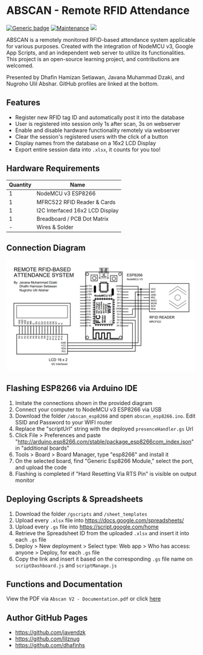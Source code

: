 # ABSCAN - Remote RFID Attendance

[![Generic badge](https://img.shields.io/badge/Build-passing-<COLOR>.svg)](https://shields.io/) [![Maintenance](https://img.shields.io/badge/Maintained%3F-no-red.svg)](https://GitHub.com/Naereen/StrapDown.js/graphs/commit-activity) ![](https://img.shields.io/badge/Version-2.0-blue)

ABSCAN is a remotely monitored RFID-based attendance system applicable for various purposes. Created with the integration of NodeMCU v3, Google App Scripts, and an independent web server to utilize its functionalities. This project is an open-source learning project, and contributions are welcomed.

Presented by Dhafin Hamizan Setiawan, Javana Muhammad Dzaki, and Nugroho Ulil Abshar. GitHub profiles are linked at the bottom.

## Features
- Register new RFID tag ID and automatically post it into the database
- User is registered into session only 1s after scan, 3s on webserver
- Enable and disable hardware functionality remotely via webserver
- Clear the session's registered users with the click of a button
- Display names from the database on a 16x2 LCD Display
- Export entire session data into `.xlsx`, it counts for you too!

## Hardware Requirements
| Quantity | Name                                 |
| -------- | ------------------------------------ |
| 1        | NodeMCU v3 ESP8266                   |
| 1        | MFRC522 RFID Reader & Cards          |
| 1        | I2C Interfaced 16x2 LCD Display      |
| 1        | Breadboard / PCB Dot Matrix          |
| -        | Wires & Solder                       |

## Connection Diagram
![Connection Diagram](https://github.com/javendzk/Abscan-Iot-Project/blob/main/documentation/Abscan%20V2%20-%20ESP8266%20Connection%20Diagram.png?raw=true)

## Flashing ESP8266 via Arduino IDE
1. Imitate the connections shown in the provided diagram
2. Connect your computer to NodeMCU v3 ESP8266 via USB
3. Download the folder `/abscan_esp8266` and open `abscan_esp8266.ino`. Edit SSID and Password to your WIFI router
4. Replace the "scriptUrl" string with the deployed `presenceHandler.gs` Url
5. Click File > Preferences and paste "http://arduino.esp8266.com/stable/package_esp8266com_index.json" in "additional boards"
6. Tools > Board > Board Manager, type "esp8266" and install it
7. On the selected board, find "Generic Esp8266 Module," select the port, and upload the code
8. Flashing is completed if "Hard Resetting Via RTS Pin" is visible on output monitor

## Deploying Gscripts & Spreadsheets
1. Download the folder `/gscripts` and `/sheet_templates`
2. Upload every `.xlsx` file into https://docs.google.com/spreadsheets/
3. Upload every `.gs` file into https://script.google.com/home
4. Retrieve the Spreadsheet ID from the uploaded `.xlsx` and insert it into each `.gs` file
5. Deploy > New deployment > Select type: Web app > Who has access: anyone > Deploy, for each `.gs` file
6. Copy the link and insert it based on the corresponding `.gs` file name on `scriptDashboard.js` and `scriptManage.js`

## Functions and Documentation
View the PDF via `Abscan V2 - Documentation.pdf` or click [here](https://drive.google.com/file/d/1RDA9EINMfFTOfMFguX1DXLjPPp6y1amL/view?usp=sharing)

## Author GitHub Pages
- https://github.com/javendzk
- https://github.com/lilznug
- https://github.com/dhafinhs
